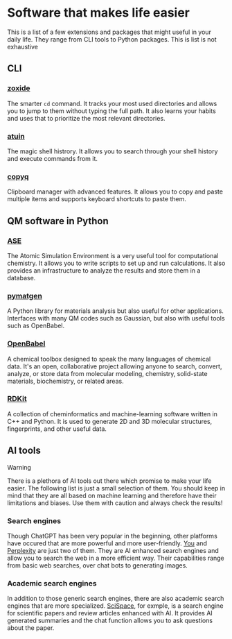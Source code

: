 # Software that makes life easier
This is a list of a few extensions and packages that might useful in your daily life. They range from CLI tools to Python packages. This is list is not exhaustive
## CLI
### [zoxide](https://github.com/ajeetdsouza/zoxide)
The smarter `cd` command. It tracks your most used directories and allows you to jump to them without typing the full path. It also learns your habits and uses that to prioritize the most relevant directories.   
### [atuin](https://github.com/atuinsh/atuin)
The magic shell histrory. It allows you to search through your shell history and execute commands from it.    
### [copyq](https://hluk.github.io/CopyQ/)
Clipboard manager with advanced features. It allows you to copy and paste multiple items and supports keyboard shortcuts to paste them. 
## QM software in Python
### [ASE](https://wiki.fysik.dtu.dk/ase/index.html)
The Atomic Simulation Environment is a very useful tool for computational chemistry. It allows you to write scripts to set up and run calculations. It also provides an infrastructure to analyze the results and store them in a database.
### [pymatgen](https://pymatgen.org/)
A Python library for materials analysis but also useful for other applications. Interfaces with many QM codes such as Gaussian, but also with useful tools such as OpenBabel.
### [OpenBabel](http://openbabel.org/wiki/Main_Page)
A chemical toolbox designed to speak the many languages of chemical data. It's an open, collaborative project allowing anyone to search, convert, analyze, or store data from molecular modeling, chemistry, solid-state materials, biochemistry, or related areas.
### [RDKit](https://www.rdkit.org/)
A collection of cheminformatics and machine-learning software written in C++ and Python. It is used to generate 2D and 3D molecular structures, fingerprints, and other useful data.

## AI tools
>[!WARNING]  
>There is a plethora of AI tools out there which promise to make your life easier. The following list is just a small selection of them. You should keep in mind that they are all based on machine learning and therefore have their limitations and biases. Use them with caution and always check the results!
### Search engines
Though ChatGPT has been very popular in the beginning, other platforms have occured that are more powerful and more user-friendly. [You](https://you.com/) and [Perplexity](https://perplexity.ai/) are just two of them. They are AI enhanced search engines and allow you to search the web in a more efficient way. Their capabilities range from basic web searches, over chat bots to generating images. 
### Academic search engines
In addition to those generic search engines, there are also academic search engines that are more specialized. [SciSpace](https://typeset.io/), for exmple, is a search engine for scientific papers and review articles enhanced with AI. It provides AI generated summaries and the chat function allows you to ask questions about the paper. 